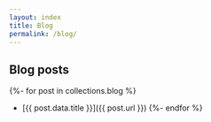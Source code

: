 ```yaml
---
layout: index
title: Blog
permalink: /blog/
---
```

## Blog posts

{%- for post in collections.blog %}
* [{{ post.data.title }}]({{ post.url }})
{%- endfor %}